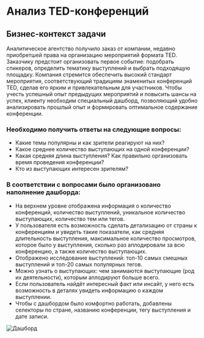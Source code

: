 # Анализ TED-конференций

## Бизнес-контекст задачи
Аналитическое агентство получило заказ от компании, недавно приобретшей права на организацию мероприятий формата TED. Заказчику предстоит организовать первое событие: подобрать спикеров, определить тематику выступлений и выбрать подходящую площадку. Компания стремится обеспечить высокий стандарт мероприятия, соответствующий традициям знаменитых конференций TED, сделав его ярким и привлекательным для участников. Чтобы учесть успешный опыт предыдущих мероприятий и повысить шансы на успех, клиенту необходим специальный дашборд, позволяющий удобно анализировать прошлый опыт и формировать оптимальное содержание конференции.

### Необходимо получить ответы на следующие вопросы:
- Какие темы популярны и как зрители реагируют на них?
- Какое среднее количество выступающих на одной конференции?
- Какая средняя длина выступления? Как правильно организовать время проведения конференции?
- Кто из выступающих интересен зрителям?

### В соответствии с вопросами было организовано наполнение дашборда:
- На верхнем уровне отображена информация о количество конференций, количество выступлений, уникальное количество выступающих, количество тем или тегов.
- У пользователя есть возможность сделать детализацию от страны к конференциям и увидеть такие показатели, как средняя длительность выступления, максимальное количество просмотров, которое было у выступления, сколько раз аплодировали за всю конференцию, а также количество выступающих.
- Отображено исследование выступлений: топ-10 самых смешных выступлений и топ-20 самых популярных тегов.
- Можно узнать о выступающих: чем занимаются выступающие (род их деятельности), которым аплодируют больше всего.
- Если пользователь найдёт интересный факт или инсайт, у него есть возможность в деталях увидеть информацию о каждом выступлении.
- Чтобы с дашбордом было комфортно работать, добавлены селекторы по стране, названию конференции, тегу выступления и дате записи.

![Дашборд](https://3.downloader.disk.yandex.ru/preview/1105a5505fbf2284c32588a7bf85b6db4e5bf4d75e053c32a2f92b7cc4c74bd1/inf/KPn4rKCpwT5e4Kdvm9G69juL1DOswsX4AB8XPgkwbZooThpzvtl98zjJm4hE9a3GoWh2OTwZm1UJaDpwWVZPlQ%3D%3D?uid=669332649&filename=Дашборд-ТЕД.jpg&disposition=inline&hash=&limit=0&content_type=image%2Fjpeg&owner_uid=669332649&tknv=v3&size=2880x1640)

